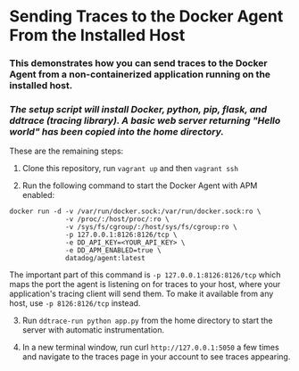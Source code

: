 # Sending Traces to the Docker Agent From the Installed Host

### This demonstrates how you can send traces to the Docker Agent from a non-containerized application running on the installed host.

### *The setup script will install Docker, python, pip, flask, and ddtrace (tracing library). A basic web server returning "Hello world" has been copied into the home directory.*

These are the remaining steps:

1. Clone this repository, run `vagrant up` and then `vagrant ssh`

2. Run the following command to start the Docker Agent with APM enabled:

```
docker run -d -v /var/run/docker.sock:/var/run/docker.sock:ro \
              -v /proc/:/host/proc/:ro \
              -v /sys/fs/cgroup/:/host/sys/fs/cgroup:ro \
              -p 127.0.0.1:8126:8126/tcp \
              -e DD_API_KEY=<YOUR_API_KEY> \
              -e DD_APM_ENABLED=true \
              datadog/agent:latest
```

The important part of this command is `-p 127.0.0.1:8126:8126/tcp` which maps the port the agent is listening on for traces to your host, where your application's tracing client will send them. To make it available from any host, use `-p 8126:8126/tcp` instead.
   
3. Run `ddtrace-run python app.py` from the home directory to start the server with automatic instrumentation.

4. In a new terminal window, run curl `http://127.0.0.1:5050` a few times and navigate to the traces page in your account to see traces appearing.
